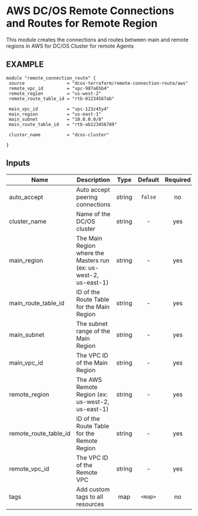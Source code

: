 AWS DC/OS Remote Connections and Routes for Remote Region
===========
This module creates the connections and routes between main and remote regions in AWS for DC/OS Cluster for remote Agents

EXAMPLE
-------

```hcl
module "remote_connection_route" {
 source                = "dcos-terraform/remote-connection-route/aws"
 remote_vpc_id         = "vpc-987a65b4"
 remote_region         = "us-west-2"
 remote_route_table_id = "rtb-01234567ab"

 main_vpc_id           = "vpc-123z45y4"
 main_region           = "us-east-1"
 main_subnet           = "10.0.0.0/8"
 main_route_table_id   = "rtb-ab123456789"

 cluster_name          = "dcos-cluster"

}
```


## Inputs

| Name | Description | Type | Default | Required |
|------|-------------|:----:|:-----:|:-----:|
| auto_accept | Auto accept peering connections | string | `false` | no |
| cluster_name | Name of the DC/OS cluster | string | - | yes |
| main_region | The Main Region where the Masters run (ex: us-west-2, us-east-1) | string | - | yes |
| main_route_table_id | ID of the Route Table for the Main Region | string | - | yes |
| main_subnet | The subnet range of the Main Region | string | - | yes |
| main_vpc_id | The VPC ID of the Main Region | string | - | yes |
| remote_region | The AWS Remote Region (ex: us-west-2, us-east-1) | string | - | yes |
| remote_route_table_id | ID of the Route Table for the Remote Region | string | - | yes |
| remote_vpc_id | The VPC ID of the Remote VPC | string | - | yes |
| tags | Add custom tags to all resources | map | `<map>` | no |

